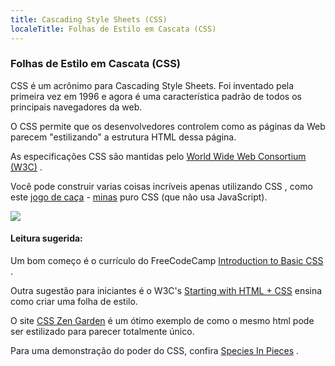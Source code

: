 ```yaml
---
title: Cascading Style Sheets (CSS)
localeTitle: Folhas de Estilo em Cascata (CSS)
---
```

### Folhas de Estilo em Cascata (CSS)

CSS é um acrônimo para Cascading Style Sheets. Foi inventado pela primeira vez em 1996 e agora é uma característica padrão de todos os principais navegadores da web.

O CSS permite que os desenvolvedores controlem como as páginas da Web parecem "estilizando" a estrutura HTML dessa página.

As especificações CSS são mantidas pelo [World Wide Web Consortium (W3C)](https://www.w3.org/) .

Você pode construir varias coisas incríveis apenas utilizando CSS , como este [jogo de caça](https://codepen.io/bali_balo/pen/BLJONk) - [minas](https://codepen.io/bali_balo/pen/BLJONk) puro CSS (que não usa JavaScript).

![](https://cdn-images-1.medium.com/max/800/1*GFcKk9KxqHAnWa1ECcKDOQ.png)

#### Leitura sugerida:

Um bom começo é o currículo do FreeCodeCamp [Introduction to Basic CSS](https://learn.freecodecamp.org/responsive-web-design/basic-css) .

Outra sugestão para iniciantes é o W3C's [Starting with HTML + CSS](https://www.w3.org/Style/Examples/011/firstcss) ensina como criar uma folha de estilo.

O site [CSS Zen Garden](http://www.csszengarden.com/) é um ótimo exemplo de como o mesmo html pode ser estilizado para parecer totalmente único.

Para uma demonstração do poder do CSS, confira [Species In Pieces](http://species-in-pieces.com/#) .
